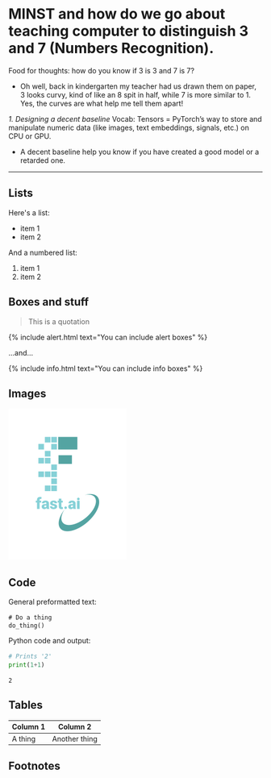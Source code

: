 # MINST and how do we go about teaching computer to distinguish 3 and 7 (Numbers Recognition).

Food for thoughts: how do you know if 3 is 3 and 7 is 7? 
- Oh well, back in kindergarten my teacher had us drawn them on paper, 3 looks curvy, kind of like an 8 spit in half, while 7 is more similar to 1. Yes, the curves are what help me tell them apart!

*1. Designing a decent baseline*
Vocab: Tensors = PyTorch’s way to store and manipulate numeric data (like images, text embeddings, signals, etc.) on CPU or GPU.
- A decent baseline help you know if you have created a good model or a retarded one.
---

## Lists

Here's a list:

- item 1
- item 2

And a numbered list:

1. item 1
1. item 2

## Boxes and stuff

> This is a quotation

{% include alert.html text="You can include alert boxes" %}

...and...

{% include info.html text="You can include info boxes" %}

## Images

![](/images/logo.png "fast.ai's logo")

## Code

General preformatted text:

    # Do a thing
    do_thing()

Python code and output:

```python
# Prints '2'
print(1+1)
```

    2

## Tables

| Column 1 | Column 2 |
|-|-|
| A thing | Another thing |

## Footnotes

[^1]: This is the footnote.

